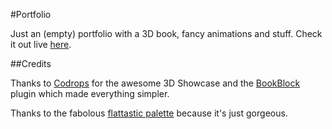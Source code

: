 #Portfolio

Just an (empty) portfolio with a 3D book, fancy animations and stuff.
Check it out live [here](http://framp.me/portfolio).


##Credits

Thanks to [Codrops](http://tympanus.net/codrops/) for the awesome 3D Showcase and the [BookBlock](https://github.com/codrops/BookBlock) plugin which made everything simpler.

Thanks to the fabolous [flattastic palette](http://codepen.io/rodriguesmarcos/pen/CapmI) because it's just gorgeous.
